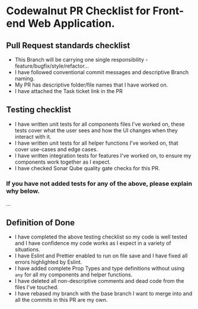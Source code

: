 # Codewalnut PR Checklist for Front-end Web Application.

## Pull Request standards checklist
- This Branch will be carrying one single responsibility - feature/bugfix/style/refactor...
- I have followed conventional commit messages and descriptive Branch naming.
- My PR has descriptive folder/file names that I have worked on.
- I have attached the Task ticket link in the PR

## Testing checklist
- I have written unit tests for all components files I've worked on, these tests cover what the user sees and how the UI changes when they interact with it.
- I have written unit tests for all helper functions I've worked on, that cover use-cases and edge cases.
- I have written integration tests for features I've worked on, to ensure my components work together as I expect.
- I have checked Sonar Qube quality gate checks for this PR.

### If you have not added tests for any of the above, please explain why below.
...

## Definition of Done

- I have completed the above testing checklist so my code is well tested and I have confidence my code works as I expect in a variety of situations.
- I have Eslint and Prettier enabled to run on file save and I have fixed all errors highlighted by Eslint.
- I have added complete Prop Types and type definitions without using `any` for all my components and helper functions.
- I have deleted all non-descriptive comments and dead code from the files I've touched.
- I have rebased my branch with the base branch I want to merge into and all the commits in this PR are my own.
